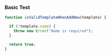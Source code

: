### Basic Test

```javascript
function isValidTemplateWhenAddNew(template) {

  if (!template.name) {
    throw new Error("Name is required");
  }

  return true;
}
```